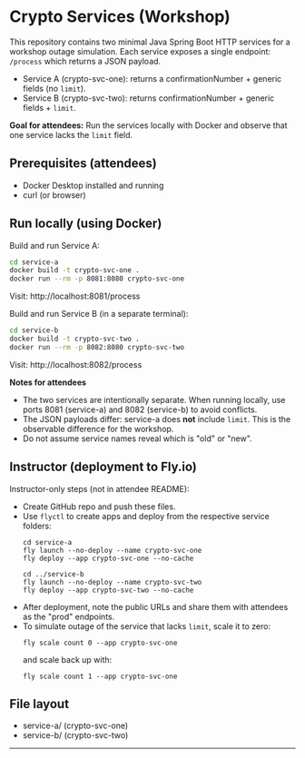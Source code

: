 # Crypto Services (Workshop)

This repository contains two minimal Java Spring Boot HTTP services for a workshop outage simulation.
Each service exposes a single endpoint: `/process` which returns a JSON payload.

- Service A (crypto-svc-one): returns a confirmationNumber + generic fields (no `limit`).
- Service B (crypto-svc-two): returns confirmationNumber + generic fields + `limit`.

**Goal for attendees:** Run the services locally with Docker and observe that one service lacks the `limit` field.

## Prerequisites (attendees)
- Docker Desktop installed and running
- curl (or browser)

## Run locally (using Docker)
Build and run Service A:
```bash
cd service-a
docker build -t crypto-svc-one .
docker run --rm -p 8081:8080 crypto-svc-one
```
Visit: http://localhost:8081/process

Build and run Service B (in a separate terminal):
```bash
cd service-b
docker build -t crypto-svc-two .
docker run --rm -p 8082:8080 crypto-svc-two
```
Visit: http://localhost:8082/process

**Notes for attendees**
- The two services are intentionally separate. When running locally, use ports 8081 (service-a) and 8082 (service-b) to avoid conflicts.
- The JSON payloads differ: service-a does **not** include `limit`. This is the observable difference for the workshop.
- Do not assume service names reveal which is "old" or "new".

## Instructor (deployment to Fly.io)
Instructor-only steps (not in attendee README):
- Create GitHub repo and push these files.
- Use `flyctl` to create apps and deploy from the respective service folders:
  ```
  cd service-a
  fly launch --no-deploy --name crypto-svc-one
  fly deploy --app crypto-svc-one --no-cache

  cd ../service-b
  fly launch --no-deploy --name crypto-svc-two
  fly deploy --app crypto-svc-two --no-cache
  ```
- After deployment, note the public URLs and share them with attendees as the "prod" endpoints.
- To simulate outage of the service that lacks `limit`, scale it to zero:
  ```
  fly scale count 0 --app crypto-svc-one
  ```
  and scale back up with:
  ```
  fly scale count 1 --app crypto-svc-one
  ```

## File layout
- service-a/  (crypto-svc-one)
- service-b/  (crypto-svc-two)

---
